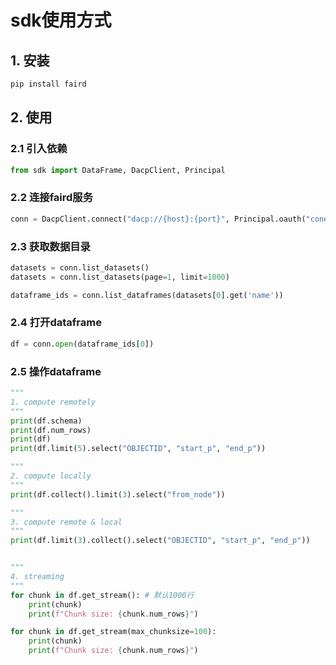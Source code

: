 # sdk使用方式

## 1. 安装

```bash
pip install faird
```

## 2. 使用
### 2.1 引入依赖
```python
from sdk import DataFrame, DacpClient, Principal
```
### 2.2 连接faird服务
```python
conn = DacpClient.connect("dacp://{host}:{port}", Principal.oauth("conet", "{username}", "{password}"))
```

### 2.3 获取数据目录
```python
datasets = conn.list_datasets()
datasets = conn.list_datasets(page=1, limit=1000)

dataframe_ids = conn.list_dataframes(datasets[0].get('name'))
```

### 2.4 打开dataframe
```python
df = conn.open(dataframe_ids[0])
```

### 2.5 操作dataframe
```python
"""
1. compute remotely
"""
print(df.schema)
print(df.num_rows)
print(df)
print(df.limit(5).select("OBJECTID", "start_p", "end_p"))

"""
2. compute locally
"""
print(df.collect().limit(3).select("from_node"))

"""
3. compute remote & local
"""
print(df.limit(3).collect().select("OBJECTID", "start_p", "end_p"))


"""
4. streaming
"""
for chunk in df.get_stream(): # 默认1000行
    print(chunk)
    print(f"Chunk size: {chunk.num_rows}")

for chunk in df.get_stream(max_chunksize=100):
    print(chunk)
    print(f"Chunk size: {chunk.num_rows}")
```

